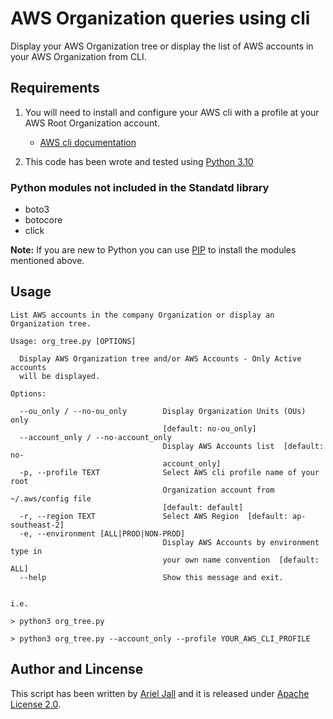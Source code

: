 # AWS Organization queries using cli

Display your AWS Organization tree or display the list of AWS accounts in your AWS Organization from CLI.

## Requirements

1. You will need to install and configure your AWS cli with a profile at your AWS Root Organization account.
    * [AWS cli documentation](https://aws.amazon.com/cli/)

2. This code has been wrote and tested using [Python 3.10](https://www.python.org/downloads/release/python-3100/)

### Python modules not included in the Standatd library

* boto3
* botocore
* click

**Note:** If you are new to Python you can use [PIP](https://pip.pypa.io/en/stable/cli/pip_install/) to install the modules mentioned above.

## Usage

```shell
List AWS accounts in the company Organization or display an Organization tree.

Usage: org_tree.py [OPTIONS]

  Display AWS Organization tree and/or AWS Accounts - Only Active accounts
  will be displayed.

Options:

  --ou_only / --no-ou_only        Display Organization Units (OUs) only
                                  [default: no-ou_only]
  --account_only / --no-account_only
                                  Display AWS Accounts list  [default: no-
                                  account_only]
  -p, --profile TEXT              Select AWS cli profile name of your root
                                  Organization account from ~/.aws/config file
                                  [default: default]
  -r, --region TEXT               Select AWS Region  [default: ap-southeast-2]
  -e, --environment [ALL|PROD|NON-PROD]
                                  Display AWS Accounts by environment type in
                                  your own name convention  [default: ALL]
  --help                          Show this message and exit.


i.e.

> python3 org_tree.py

> python3 org_tree.py --account_only --profile YOUR_AWS_CLI_PROFILE
```

## Author and Lincense

This script has been written by [Ariel Jall](https://github.com/ArielJalil) and it is released under [Apache License 2.0](https://www.apache.org/licenses/LICENSE-2.0).
